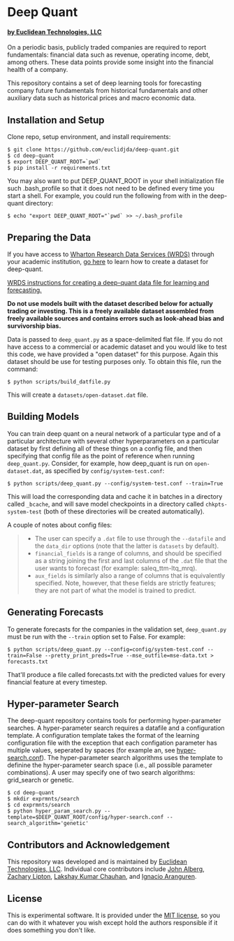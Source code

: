 # Deep Quant

#### [by Euclidean Technologies, LLC](http://www.euclidean.com)

On a periodic basis, publicly traded companies are required to report fundamentals: financial data such as revenue, operating income, debt, among others. These data points provide some insight into the financial health of a company.

This repository contains a set of deep learning tools for forecasting company future fundamentals from historical fundamentals and other auxiliary data such as historical prices and macro economic data.

## Installation and Setup

Clone repo, setup environment, and install requirements:

```shell 
$ git clone https://github.com/euclidjda/deep-quant.git
$ cd deep-quant
$ export DEEP_QUANT_ROOT=`pwd`
$ pip install -r requirements.txt
```

You may also want to put DEEP_QUANT_ROOT in your shell initialization file such .bash_profile so that it does not need to be defined every time you start a shell. For example, you could run the following from with in the deep-quant directory:

```shell 
$ echo "export DEEP_QUANT_ROOT="`pwd` >> ~/.bash_profile
```

## Preparing the Data

If you have access to 
[Wharton Research Data Services (WRDS)](https://wrds-web.wharton.upenn.edu/wrds/) 
through your academic institution, 
[go here](https://github.com/euclidjda/deep-quant/tree/master/scripts/WRDS)
to learn how to create a dataset for deep-quant.  

[WRDS instructions for creating a deep-quant data file for learning and forecasting.](https://github.com/euclidjda/deep-quant/tree/master/scripts/WRDS)

**Do not use models built with the dataset described below for actually trading 
or investing.
This is a freely available dataset assembled from freely available sources and
contains errors such as look-ahead bias and survivorship bias.**

Data is passed to `deep_quant.py` as a space-delimited
flat file. If you do not have access to a commercial or academic dataset and you would
like to test this code, we have provided a "open dataset" for this purpose.
Again this dataset should be use for testing purposes only. To obtain this file,
run the command:

```shell
$ python scripts/build_datfile.py
```

This will create a `datasets/open-dataset.dat` file.

## Building Models
You can train deep quant on a neural network of a particular type and of a
particular architecture with several other hyperparameters on a particular
dataset by first defining all of these things on a config file, and then
specifying that config file as the point of reference when running
`deep_quant.py`. Consider, for example, how deep_quant is run on
`open-dataset.dat`, as specified by `config/system-test.conf`:

```shell
$ python scripts/deep_quant.py --config/system-test.conf --train=True
```

This will load the corresponding data and cache it in batches in a directory
called `_bcache`, and will save model checkpoints in a directory called
`chkpts-system-test` (both of these directories will be created automatically).

A couple of notes about config files:
> * The user can specify a `.dat` file to use through the `--datafile` and the
>   `data_dir` options (note that the latter is `datasets` by default).
> * `financial_fields` is a range of columns, and should be specified as a
>   string joining the first and last columns of the `.dat` file that the user
>   wants to forecast (for example: saleq_ttm-ltq_mrq).
> * `aux_fields` is similarly also a range of columns that is equivalently
>   specified. Note, however, that these fields are strictly features; they are
>   not part of what the model is trained to predict.

## Generating Forecasts
To generate forecasts for the companies in the validation set, `deep_quant.py`
must be run with the `--train` option set to False. For example:

```shell
$ python scripts/deep_quant.py --config=config/system-test.conf --train=False --pretty_print_preds=True --mse_outfile=mse-data.txt > forecasts.txt
```

That'll produce a file called forecasts.txt with the predicted values for every
financial feature at every timestep.

## Hyper-parameter Search

The deep-quant repository contains tools for performing hyper-parameter searches. A hyper-parameter search requires a datafile
and a configuration template. A configuration template takes the format of the learning configuration file with the
exception that each configation parameter has multiple values, seperated by spaces
(for example an, see [hyper-search.conf](https://github.com/euclidjda/deep-quant/blob/master/config/hyper-search.conf)). 
The hyper-parameter search algorithms
uses the template to definine the hyper-parameter search space (i.e., all possible parameter combinations). A user may specify
one of two search algorithms: grid_search or genetic.

```shell
$ cd deep-quant
$ mkdir exprmnts/search 
$ cd exprmnts/search
$ python hyper_param_search.py --template=$DEEP_QUANT_ROOT/config/hyper-search.conf --search_algorithm='genetic'
```

## Contributors and Acknowledgement

This repository was developed and is maintained by [Euclidean Technologies, LLC](http://www.euclidean.com/). Individual core contributors include [John Alberg](https://github.com/euclidjda), [Zachary Lipton](https://github.com/zackchase), [Lakshay Kumar Chauhan](https://github.com/lakshaykc), and [Ignacio Aranguren](https://github.com/nachoaz). 

## License 

This is experimental software. It is provided under the [MIT license][mit], so you can do with it whatever you wish except hold the authors responsible if it does something you don't like.

[mit]: http://www.opensource.org/licenses/mit-license.php



